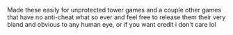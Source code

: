 Made these easily for unprotected tower games and a couple other games that have no anti-cheat what so ever and feel free to release them their very bland and obvious to any human eye, or if you want credit i don't care lol
